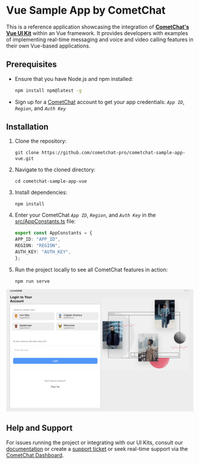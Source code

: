 # Vue Sample App by CometChat

This is a reference application showcasing the integration of [**CometChat's Vue UI Kit**](https://www.cometchat.com/docs/v4/vue-uikit/overview) within an Vue framework. It provides developers with examples of implementing real-time messaging and voice and video calling features in their own Vue-based applications.

## Prerequisites

- Ensure that you have Node.js and npm installed:

    ```sh
    npm install npm@latest -g
    ```

- Sign up for a [CometChat](https://app.cometchat.com/) account to get your app credentials: _`App ID`_, _`Region`_, and _`Auth Key`_


## Installation
1. Clone the repository:
    ```
    git clone https://github.com/cometchat-pro/cometchat-sample-app-vue.git
    ```
2. Navigate to the cloned directory:
    ```
    cd cometchat-sample-app-vue
    ```
3. Install dependencies:
    ```
    npm install
    ```
4. Enter your CometChat _`App ID`_, _`Region`_, and _`Auth Key`_ in the [src/AppConstants.ts](https://github.com/cometchat/cometchat-sample-app-vue/blob/v4/src/AppConstants.ts) file:
    ```typescript
    export const AppConstants = {
    APP_ID: "APP_ID",
    REGION: "REGION",
    AUTH_KEY: "AUTH_KEY",
    };
    ```
5. Run the project locally to see all CometChat features in action:
    ```
    npm run serve
    ```
![HomeScreen](./Screenshots/HomeScreen.png)


## Help and Support
For issues running the project or integrating with our UI Kits, consult our [documentation](https://www.cometchat.com/docs/vue-uikit/integration) or create a [support ticket](https://help.cometchat.com/hc/en-us) or seek real-time support via the [CometChat Dashboard](http://app.cometchat.com/).
